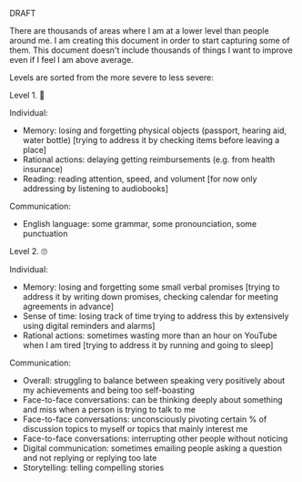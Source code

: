 DRAFT

There are thousands of areas where I am at a lower level than people around me.
I am creating this document in order to start capturing some of them.
This document doesn't include thousands of things I want to improve even if I feel I am above average.

Levels are sorted from the more severe to less severe:


Level 1. 🤣


Individual:
- Memory: losing and forgetting physical objects (passport, hearing aid, water bottle) [trying to address it by checking items before leaving a place]
- Rational actions: delaying getting reimbursements (e.g. from health insurance)
- Reading: reading attention, speed, and volument [for now only addressing by listening to audiobooks]

Communication:
- English language: some grammar, some pronounciation, some punctuation



Level 2. 🙄


Individual:
- Memory: losing and forgetting some small verbal promises [trying to address it by writing down promises, checking calendar for meeting agreements in advance]
- Sense of time: losing track of time trying to address this by extensively using digital reminders and alarms]
- Rational actions: sometimes wasting more than an hour on YouTube when I am tired [trying to address it by running and going to sleep]


Communication:
- Overall: struggling to balance between speaking very positively about my achievements and being too self-boasting
- Face-to-face conversations: can be thinking deeply about something and miss when a person is trying to talk to me
- Face-to-face conversations: unconsciously pivoting certain % of discussion topics to myself or topics that mainly interest me
- Face-to-face conversations: interrupting other people without noticing
- Digital communication: sometimes emailing people asking a question and not replying or replying too late
- Storytelling: telling compelling stories
